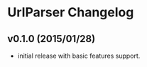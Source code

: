 # UrlParser Changelog #

## v0.1.0 (2015/01/28) ##

 - initial release with basic features support.
